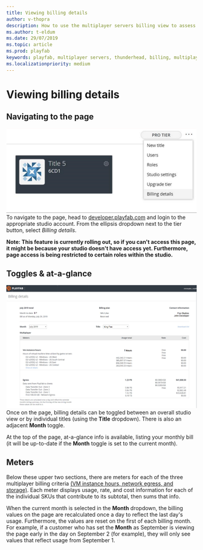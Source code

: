```yaml
---
title: Viewing billing details
author: v-thopra
description: How to use the multiplayer servers billing view to assess monthly costs.
ms.author: t-eldum
ms.date: 29/07/2019
ms.topic: article
ms.prod: playfab
keywords: playfab, multiplayer servers, thunderhead, billing, multiplayer
ms.localizationpriority: medium
---
```


# Viewing billing details

## Navigating to the page
![Billing page nav image](media/tutorials/navigating-to-billing-page.png)
To navigate to the page, head to [developer.playfab.com](https://developer.playfab.com) and login to the appropriate studio account. From the ellipsis dropdown next to the tier button, select *Billing details*.

**Note: This feature is currently rolling out, so if you can't access this page, it might be because your studio doesn't have access yet. Furthermore, page access is being restricted to certain roles within the studio.**

## Toggles & at-a-glance 
![Sample billing page](media/tutorials/viewing-billing-details.png)
Once on the page, billing details can be toggled between an overall studio view or by individual titles (using the **Title** dropdown). There is also an adjacent **Month** toggle.

At the top of the page, at-a-glance info is available, listing your monthly bill (it will be up-to-date if the **Month** toggle is set to the current month).

## Meters

Below these upper two sections, there are meters for each of the three multiplayer billing criteria [(VM instance hours, network egress, and storage)](billing-for-thunderhead.md#consumption-pricing). Each meter displays usage, rate, and cost information for each of the individual SKUs that contribute to its subtotal, then sums that info.

When the current month is selected in the **Month** dropdown, the billing values on the page are recalculated once a day to reflect the last day's usage. Furthermore, the values are reset on the first of each billing month. For example, if a customer who has set the **Month** as September is viewing the page early in the day on September 2 (for example), they will only see values that reflect usage from September 1.
